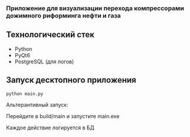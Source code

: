 ### Приложение для визуализации перехода компрессорами дожимного риформинга нефти и газа

## Технологический стек
- Python
- PyQt6
- PostgreSQL (для логов)


## Запуск десктопного приложения

```cmd
python main.py
```

Альтерантивный запуск:

Перейдите в build/main и запустите main.exe

Каждое действие логируется в БД
